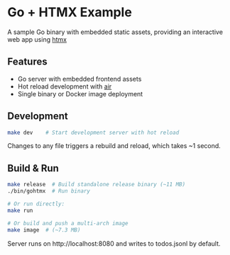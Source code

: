 # Go + HTMX Example

A sample Go binary with embedded static assets, providing an interactive web app using [htmx](https://htmx.org)

## Features

- Go server with embedded frontend assets
- Hot reload development with [air](https://github.com/air-verse/air)
- Single binary or Docker image deployment

## Development

```bash
make dev    # Start development server with hot reload
```

Changes to any file triggers a rebuild and reload, which takes ~1 second.

## Build & Run

```bash
make release  # Build standalone release binary (~11 MB)
./bin/gohtmx  # Run binary

# Or run directly:
make run

# Or build and push a multi-arch image
make image  # (~7.3 MB)
```

Server runs on http://localhost:8080 and writes to todos.jsonl by default.
